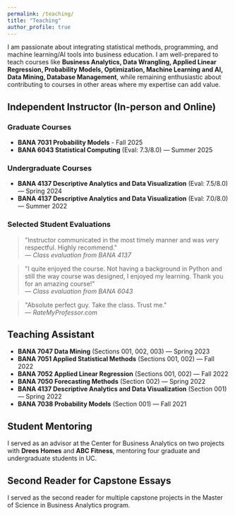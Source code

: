 ```yaml
---
permalink: /teaching/
title: "Teaching"
author_profile: true
---
```


I am passionate about integrating statistical methods, programming, and machine learning/AI tools into business education. I am well-prepared to teach courses like **Business Analytics, Data Wrangling, Applied Linear Regression, Probability Models, Optimization, Machine Learning and AI, Data Mining, Database Management**, while remaining enthusiastic about contributing to courses in other areas where my expertise can add value.

## Independent Instructor (In-person and Online)

### Graduate Courses
- **BANA 7031 Probability Models** - Fall 2025
- **BANA 6043 Statistical Computing** (Eval: 7.3/8.0) — Summer 2025

### Undergraduate Courses
- **BANA 4137 Descriptive Analytics and Data Visualization** (Eval: 7.5/8.0) — Spring 2024
- **BANA 4137 Descriptive Analytics and Data Visualization** (Eval: 7.0/8.0) — Summer 2022

### Selected Student Evaluations

> "Instructor communicated in the most timely manner and was very respectful. Highly recommend."  
> — *Class evaluation from BANA 4137*

> "I quite enjoyed the course. Not having a background in Python and still the way course was designed, I enjoyed my learning. Thank you for an amazing course!"  
> — *Class evaluation from BANA 6043*

> "Absolute perfect guy. Take the class. Trust me."  
> — *RateMyProfessor.com*

## Teaching Assistant
- **BANA 7047 Data Mining** (Sections 001, 002, 003) — Spring 2023
- **BANA 7051 Applied Statistical Methods** (Sections 001, 002) — Fall 2022
- **BANA 7052 Applied Linear Regression** (Sections 001, 002) — Fall 2022
- **BANA 7050 Forecasting Methods** (Section 002) — Spring 2022
- **BANA 4137 Descriptive Analytics and Data Visualization** (Section 001) — Spring 2022
- **BANA 7038 Probability Models** (Section 001) — Fall 2021

## Student Mentoring

I served as an advisor at the Center for Business Analytics on two projects with **Drees Homes** and **ABC Fitness**, mentoring four graduate and undergraduate students in UC.

## Second Reader for Capstone Essays

I served as the second reader for multiple capstone projects in the Master of Science in Business Analytics program.
